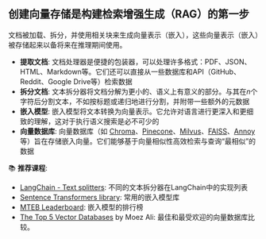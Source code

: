 ## 创建向量存储是构建检索增强生成（RAG）的第一步
文档被加载、拆分，并使用相关块来生成向量表示（嵌入），这些向量表示（嵌入）被存储起来以备将来在推理期间使用。

* **提取文档**: 文档处理器是便捷的包装器，可以处理许多格式：PDF、JSON、HTML、Markdown等。它们还可以直接从一些数据库和API（GitHub、Reddit、Google Drive等）检索数据
* **拆分文档**: 文本拆分器将文档分解为更小的、语义上有意义的部分。与其在*n*个字符后分割文本，不如按标题或递归地进行分割，并附带一些额外的元数据
* **嵌入模型**: 嵌入模型将文本转换为向量表示。它允许对语言进行更深入和更细致的理解，这对于执行语义搜索是必不可少的
* **向量数据库**: 向量数据库（如 [Chroma](https://www.trychroma.com/)、[Pinecone](https://www.pinecone.io/)、[Milvus](https://milvus.io/)、[FAISS](https://faiss.ai/)、[Annoy](https://github.com/spotify/annoy) 等）旨在存储嵌入向量。它们能够基于向量相似性高效检索与查询“最相似”的数据


📚 **推荐课程**:
* [LangChain - Text splitters](https://python.langchain.com/docs/modules/data_connection/document_transformers/): 不同的文本拆分器在LangChain中的实现列表
* [Sentence Transformers library](https://www.sbert.net/): 常用的嵌入模型库
* [MTEB Leaderboard](https://huggingface.co/spaces/mteb/leaderboard): 嵌入模型的排行榜
* [The Top 5 Vector Databases](https://www.datacamp.com/blog/the-top-5-vector-databases) by Moez Ali: 最佳和最受欢迎的向量数据库比较。

